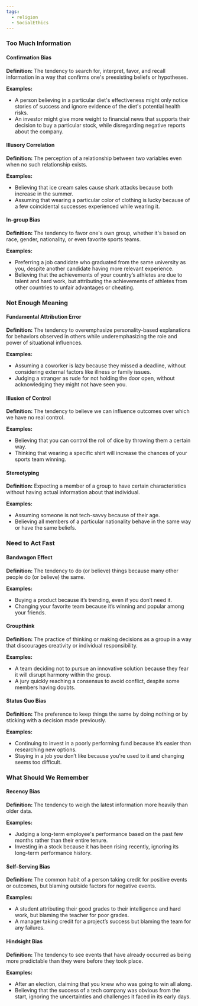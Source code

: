 ```yaml
---
tags:
  - religion
  - SocialEthics
---
```


### Too Much Information

#### Confirmation Bias
**Definition:** The tendency to search for, interpret, favor, and recall information in a way that confirms one's preexisting beliefs or hypotheses.

**Examples:**
- A person believing in a particular diet's effectiveness might only notice stories of success and ignore evidence of the diet's potential health risks.
- An investor might give more weight to financial news that supports their decision to buy a particular stock, while disregarding negative reports about the company.

#### Illusory Correlation
**Definition:** The perception of a relationship between two variables even when no such relationship exists.

**Examples:**
- Believing that ice cream sales cause shark attacks because both increase in the summer.
- Assuming that wearing a particular color of clothing is lucky because of a few coincidental successes experienced while wearing it.

#### In-group Bias
**Definition:** The tendency to favor one's own group, whether it's based on race, gender, nationality, or even favorite sports teams.

**Examples:**
- Preferring a job candidate who graduated from the same university as you, despite another candidate having more relevant experience.
- Believing that the achievements of your country’s athletes are due to talent and hard work, but attributing the achievements of athletes from other countries to unfair advantages or cheating.

### Not Enough Meaning

#### Fundamental Attribution Error
**Definition:** The tendency to overemphasize personality-based explanations for behaviors observed in others while underemphasizing the role and power of situational influences.

**Examples:**
- Assuming a coworker is lazy because they missed a deadline, without considering external factors like illness or family issues.
- Judging a stranger as rude for not holding the door open, without acknowledging they might not have seen you.

#### Illusion of Control
**Definition:** The tendency to believe we can influence outcomes over which we have no real control.

**Examples:**
- Believing that you can control the roll of dice by throwing them a certain way.
- Thinking that wearing a specific shirt will increase the chances of your sports team winning.

#### Stereotyping
**Definition:** Expecting a member of a group to have certain characteristics without having actual information about that individual.

**Examples:**
- Assuming someone is not tech-savvy because of their age.
- Believing all members of a particular nationality behave in the same way or have the same beliefs.

### Need to Act Fast

#### Bandwagon Effect
**Definition:** The tendency to do (or believe) things because many other people do (or believe) the same.

**Examples:**
- Buying a product because it’s trending, even if you don’t need it.
- Changing your favorite team because it’s winning and popular among your friends.

#### Groupthink
**Definition:** The practice of thinking or making decisions as a group in a way that discourages creativity or individual responsibility.

**Examples:**
- A team deciding not to pursue an innovative solution because they fear it will disrupt harmony within the group.
- A jury quickly reaching a consensus to avoid conflict, despite some members having doubts.

#### Status Quo Bias
**Definition:** The preference to keep things the same by doing nothing or by sticking with a decision made previously.

**Examples:**
- Continuing to invest in a poorly performing fund because it’s easier than researching new options.
- Staying in a job you don’t like because you're used to it and changing seems too difficult.

### What Should We Remember

#### Recency Bias
**Definition:** The tendency to weigh the latest information more heavily than older data.

**Examples:**
- Judging a long-term employee's performance based on the past few months rather than their entire tenure.
- Investing in a stock because it has been rising recently, ignoring its long-term performance history.

#### Self-Serving Bias
**Definition:** The common habit of a person taking credit for positive events or outcomes, but blaming outside factors for negative events.

**Examples:**
- A student attributing their good grades to their intelligence and hard work, but blaming the teacher for poor grades.
- A manager taking credit for a project’s success but blaming the team for any failures.

#### Hindsight Bias
**Definition:** The tendency to see events that have already occurred as being more predictable than they were before they took place.

**Examples:**
- After an election, claiming that you knew who was going to win all along.
- Believing that the success of a tech company was obvious from the start, ignoring the uncertainties and challenges it faced in its early days.